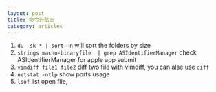 ```yaml
---
layout: post
title: 命令行贴士
category: articles
---
```


1. `du -sk * | sort -n` will sort the folders by size
2. `strings macho-binaryfile  | grep ASIdentifierManager` check  ASIdentifierManager for apple app submit
3. `vimdiff file1 file2` diff two file with vimdiff, you can alse use `diff`
4. `netstat -ntlp` show ports usage
5. `lsof` list open file,

